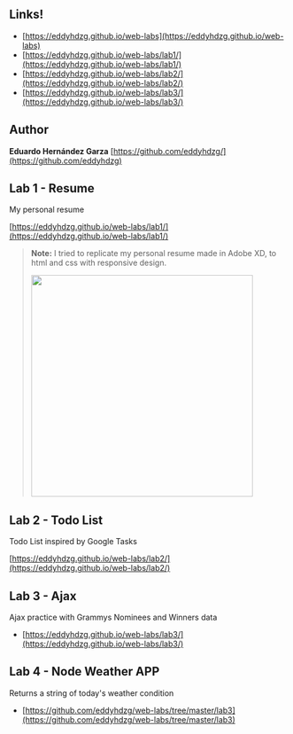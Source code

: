 ## Links!

- [https://eddyhdzg.github.io/web-labs](https://eddyhdzg.github.io/web-labs)
- [https://eddyhdzg.github.io/web-labs/lab1/](https://eddyhdzg.github.io/web-labs/lab1/)
- [https://eddyhdzg.github.io/web-labs/lab2/](https://eddyhdzg.github.io/web-labs/lab2/)
- [https://eddyhdzg.github.io/web-labs/lab3/](https://eddyhdzg.github.io/web-labs/lab3/)

## Author

**Eduardo Hernández Garza**
[https://github.com/eddyhdzg/](https://github.com/eddyhdzg)

## Lab 1 - Resume

My personal resume

[https://eddyhdzg.github.io/web-labs/lab1/](https://eddyhdzg.github.io/web-labs/lab1/)

> **Note:** I tried to replicate my personal resume made in Adobe XD, to html and css with responsive design.
>
> <img src="https://eddyhdzg.github.io/web-labs/lab1/Resume.png" width="400" />

## Lab 2 - Todo List

Todo List inspired by Google Tasks

[https://eddyhdzg.github.io/web-labs/lab2/](https://eddyhdzg.github.io/web-labs/lab2/)

## Lab 3 - Ajax

Ajax practice with Grammys Nominees and Winners data

- [https://eddyhdzg.github.io/web-labs/lab3/](https://eddyhdzg.github.io/web-labs/lab3/)

## Lab 4 - Node Weather APP

Returns a string of today's weather condition

- [https://github.com/eddyhdzg/web-labs/tree/master/lab3](https://github.com/eddyhdzg/web-labs/tree/master/lab3)
